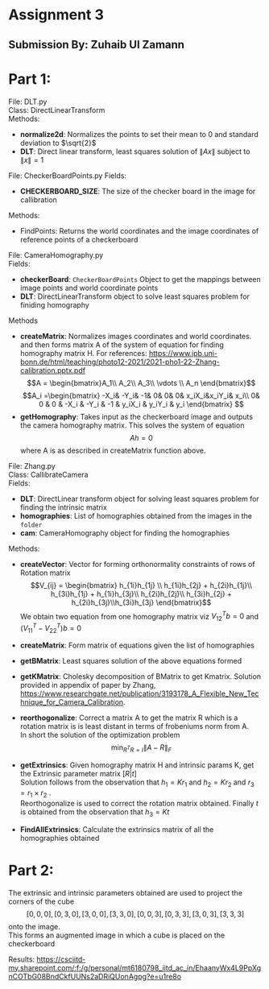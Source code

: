 # Assignment 3
## Submission By: Zuhaib Ul Zamann
# Part 1:
File: DLT.py<br>
Class: DirectLinearTransform<br>
Methods:
- __normalize2d__: Normalizes the points to set their mean to 0 and standard deviation to $\sqrt{2}$
- __DLT__: Direct linear transform, least squares solution of $\lVert Ax\rVert$ subject to $\lVert x \rVert = 1$

File: CheckerBoardPoints.py
Fields: 
- __CHECKERBOARD_SIZE__: The size of the checker board in the image for callibration<br>

Methods: 
- FindPoints: Returns the world coordinates and the image coordinates of reference points of a checkerboard 

File: CameraHomography.py<br>
Fields: <br>
- __checkerBoard__: ``CheckerBoardPoints`` Object to get the mappings between image points and world coordinate points
- __DLT__: DirectLinearTransform object to solve least squares problem for finiding homography

Methods
- __createMatrix__: Normalizes images coordinates and world coordinates. and then forms matrix A of the system of equation for finding homography matrix H. For references: https://www.ipb.uni-bonn.de/html/teaching/photo12-2021/2021-pho1-22-Zhang-calibration.pptx.pdf
$$A = \begin{bmatrix}A_1\\ A_2\\ A_3\\ \vdots \\ A_n \end{bmatrix}$$ 
$$A_i =\begin{bmatrix}
-X_i& -Y_i& -1& 0& 0& 0& x_iX_i&x_iY_i& x_i\\
0& 0 & 0 & -X_i & -Y_i & -1 & y_iX_i & y_iY_i & y_i
\end{bmatrix} $$
- __getHomography__: Takes input as the checkerboard image and outputs the camera homography matrix. This solves the system of equation $$Ah = 0$$ where A is as described in createMatrix function above.

File: Zhang.py<br>
Class: CallibrateCamera<br>
Fields: <br>
- __DLT__: DirectLinear transform object for solving least squares problem for finding the intrinsic matrix
- __homographies__: List of homographies obtained from the images in the ``folder``
- __cam__: CameraHomography object for finding the homographies

Methods:
- __createVector__: Vector for forming orthonormality constraints of rows of Rotation matrix
$$V_{ij} = \begin{bmatrix}
h_{1i}h_{1j} \\ h_{1i}h_{2j} + h_{2i}h_{1j}\\ h_{3i}h_{1j} + h_{1i}h_{3j}\\ h_{2i}h_{2j}\\ h_{3i}h_{2j} + h_{2i}h_{3j}\\h_{3i}h_{3j}
\end{bmatrix}$$
We obtain two equation from one homography matrix viz
$\displaystyle V_{12}^Tb = 0$ and $\displaystyle (V_{11}^T - V_{22}^T)b =0$

- __createMatrix__: Form matrix of equations given the list of homographies

- __getBMatrix__: Least squares solution of the above equations formed
- __getKMatrix__: Cholesky decomposition of BMatrix to get Kmatrix. Solution provided in appendix of paper by Zhang, https://www.researchgate.net/publication/3193178_A_Flexible_New_Technique_for_Camera_Calibration.
- __reorthogonalize__: Correct a matrix A to get the matrix R which is a rotation matrix is is least distant in terms of frobeniums norm from A.<br>
In short the solution of the optimization problem 
$$\min_{R^TR = I} \lVert A - R\rVert _F$$
- __getExtrinsics__: Given homography matrix H and intrinsic params K, get the Extrinsic parameter matrix $[R|t]$<br>
Solution follows from the observation that $h_1 = Kr_1$  and $h_2 = Kr_2$ and  $r_3 = r_1 \times r_2$ .<br>
Reorthogonalize is used to correct the rotation matrix obtained.
Finally $t$ is obtained from the observation that $h_3 = Kt$

- __FindAllExtrinsics__: Calculate the extrinsics matrix of all the homographies obtained

# Part 2:
The extrinsic and intrinsic parameters obtained are used to project the corners of the cube $$[0, 0, 0], [0, 3, 0], [3,0, 0], [3, 3, 0], [0, 0, 3], [0, 3, 3], [3, 0, 3], [3, 3,3]$$ onto the image.<br>
This forms an augmented image in which a cube is placed on the checkerboard<br>

Results: https://csciitd-my.sharepoint.com/:f:/g/personal/mt6180798_iitd_ac_in/EhaanyWx4L9PpXgnCOTbG08BndCkfUUNs2aDRiQUonAgpg?e=u1re8o